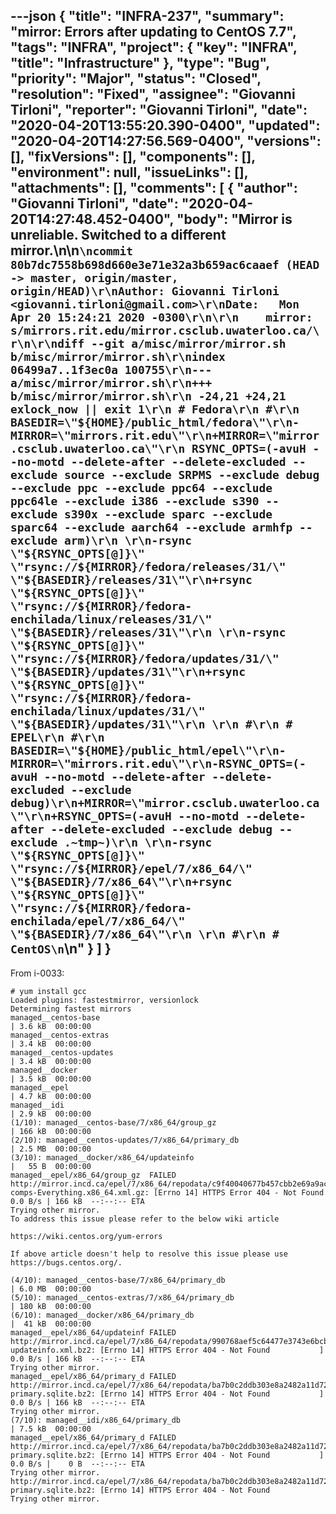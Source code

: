 ---json
{
  "title": "INFRA-237",
  "summary": "mirror: Errors after updating to CentOS 7.7",
  "tags": "INFRA",
  "project": {
    "key": "INFRA",
    "title": "Infrastructure"
  },
  "type": "Bug",
  "priority": "Major",
  "status": "Closed",
  "resolution": "Fixed",
  "assignee": "Giovanni Tirloni",
  "reporter": "Giovanni Tirloni",
  "date": "2020-04-20T13:55:20.390-0400",
  "updated": "2020-04-20T14:27:56.569-0400",
  "versions": [],
  "fixVersions": [],
  "components": [],
  "environment": null,
  "issueLinks": [],
  "attachments": [],
  "comments": [
    {
      "author": "Giovanni Tirloni",
      "date": "2020-04-20T14:27:48.452-0400",
      "body": "Mirror is unreliable. Switched to a different mirror.\n\n```\ncommit 80b7dc7558b698d660e3e71e32a3b659ac6caaef (HEAD -> master, origin/master, origin/HEAD)\r\nAuthor: Giovanni Tirloni <giovanni.tirloni@gmail.com>\r\nDate:   Mon Apr 20 15:24:21 2020 -0300\r\n\r\n    mirror: s/mirrors.rit.edu/mirror.csclub.uwaterloo.ca/\r\n\r\ndiff --git a/misc/mirror/mirror.sh b/misc/mirror/mirror.sh\r\nindex 06499a7..1f3ec0a 100755\r\n--- a/misc/mirror/mirror.sh\r\n+++ b/misc/mirror/mirror.sh\r\n -24,21 +24,21  exlock_now || exit 1\r\n # Fedora\r\n #\r\n BASEDIR=\"${HOME}/public_html/fedora\"\r\n-MIRROR=\"mirrors.rit.edu\"\r\n+MIRROR=\"mirror.csclub.uwaterloo.ca\"\r\n RSYNC_OPTS=(-avuH --no-motd --delete-after --delete-excluded --exclude source --exclude SRPMS --exclude debug --exclude ppc --exclude ppc64 --exclude ppc64le --exclude i386 --exclude s390 --exclude s390x --exclude sparc --exclude sparc64 --exclude aarch64 --exclude armhfp --exclude arm)\r\n \r\n-rsync \"${RSYNC_OPTS[@]}\" \"rsync://${MIRROR}/fedora/releases/31/\" \"${BASEDIR}/releases/31\"\r\n+rsync \"${RSYNC_OPTS[@]}\" \"rsync://${MIRROR}/fedora-enchilada/linux/releases/31/\" \"${BASEDIR}/releases/31\"\r\n \r\n-rsync \"${RSYNC_OPTS[@]}\" \"rsync://${MIRROR}/fedora/updates/31/\" \"${BASEDIR}/updates/31\"\r\n+rsync \"${RSYNC_OPTS[@]}\" \"rsync://${MIRROR}/fedora-enchilada/linux/updates/31/\" \"${BASEDIR}/updates/31\"\r\n \r\n #\r\n # EPEL\r\n #\r\n BASEDIR=\"${HOME}/public_html/epel\"\r\n-MIRROR=\"mirrors.rit.edu\"\r\n-RSYNC_OPTS=(-avuH --no-motd --delete-after --delete-excluded --exclude debug)\r\n+MIRROR=\"mirror.csclub.uwaterloo.ca\"\r\n+RSYNC_OPTS=(-avuH --no-motd --delete-after --delete-excluded --exclude debug --exclude .~tmp~)\r\n \r\n-rsync \"${RSYNC_OPTS[@]}\" \"rsync://${MIRROR}/epel/7/x86_64/\" \"${BASEDIR}/7/x86_64\"\r\n+rsync \"${RSYNC_OPTS[@]}\" \"rsync://${MIRROR}/fedora-enchilada/epel/7/x86_64/\" \"${BASEDIR}/7/x86_64\"\r\n \r\n #\r\n # CentOS\n```\n"
    }
  ]
}
---
From i-0033:

```
# yum install gcc
Loaded plugins: fastestmirror, versionlock
Determining fastest mirrors
managed__centos-base                                                                                                                                                                          | 3.6 kB  00:00:00     
managed__centos-extras                                                                                                                                                                        | 3.4 kB  00:00:00     
managed__centos-updates                                                                                                                                                                       | 3.4 kB  00:00:00     
managed__docker                                                                                                                                                                               | 3.5 kB  00:00:00     
managed__epel                                                                                                                                                                                 | 4.7 kB  00:00:00     
managed__idi                                                                                                                                                                                  | 2.9 kB  00:00:00     
(1/10): managed__centos-base/7/x86_64/group_gz                                                                                                                                                | 166 kB  00:00:00     
(2/10): managed__centos-updates/7/x86_64/primary_db                                                                                                                                           | 2.5 MB  00:00:00     
(3/10): managed__docker/x86_64/updateinfo                                                                                                                                                     |   55 B  00:00:00     
managed__epel/x86_64/group_gz  FAILED                                          
http://mirror.incd.ca/epel/7/x86_64/repodata/c9f40040677b457cbb2e69a9ac92b943a1808c71a1d04771cb439133e5bd0c2a-comps-Everything.x86_64.xml.gz: [Errno 14] HTTPS Error 404 - Not Found  0.0 B/s | 166 kB  --:--:-- ETA 
Trying other mirror.
To address this issue please refer to the below wiki article 

https://wiki.centos.org/yum-errors

If above article doesn't help to resolve this issue please use https://bugs.centos.org/.

(4/10): managed__centos-base/7/x86_64/primary_db                                                                                                                                              | 6.0 MB  00:00:00     
(5/10): managed__centos-extras/7/x86_64/primary_db                                                                                                                                            | 180 kB  00:00:00     
(6/10): managed__docker/x86_64/primary_db                                                                                                                                                     |  41 kB  00:00:00     
managed__epel/x86_64/updateinf FAILED                                          
http://mirror.incd.ca/epel/7/x86_64/repodata/990768aef5c64477e3743e6bcbab0cbbf5cbff148ce9e8f4e434cdea59f8db12-updateinfo.xml.bz2: [Errno 14] HTTPS Error 404 - Not Found           ]  0.0 B/s | 166 kB  --:--:-- ETA 
Trying other mirror.
managed__epel/x86_64/primary_d FAILED                                          
http://mirror.incd.ca/epel/7/x86_64/repodata/ba7b0c2ddb303e8a2482a11d726bba184e9594ce3970e3825d7dedc6f110eb9c-primary.sqlite.bz2: [Errno 14] HTTPS Error 404 - Not Found           ]  0.0 B/s | 166 kB  --:--:-- ETA 
Trying other mirror.
(7/10): managed__idi/x86_64/primary_db                                                                                                                                                        | 7.5 kB  00:00:00     
managed__epel/x86_64/primary_d FAILED                                          
http://mirror.incd.ca/epel/7/x86_64/repodata/ba7b0c2ddb303e8a2482a11d726bba184e9594ce3970e3825d7dedc6f110eb9c-primary.sqlite.bz2: [Errno 14] HTTPS Error 404 - Not Found           ]  0.0 B/s |    0 B  --:--:-- ETA 
Trying other mirror.
http://mirror.incd.ca/epel/7/x86_64/repodata/ba7b0c2ddb303e8a2482a11d726bba184e9594ce3970e3825d7dedc6f110eb9c-primary.sqlite.bz2: [Errno 14] HTTPS Error 404 - Not Found
Trying other mirror.
```

        